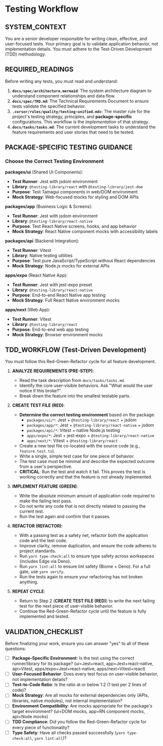 # Testing Workflow

## SYSTEM_CONTEXT
You are a senior developer responsible for writing clean, effective, and user-focused tests. Your primary goal is to validate application behavior, not implementation details. You must adhere to the Test-Driven Development (TDD) methodology.

## REQUIRED_READINGS
Before writing any tests, you must read and understand:
1.  **`docs/spec/architecture.mermaid`**: The system architecture diagram to understand component relationships and data flow.
2.  **`docs/spec/TRD.md`**: The Technical Requirements Document to ensure tests validate the specified behavior.
3.  **`.cursor/rules/quality/testing-unified.mdc`**: The master rule for the project's testing strategy, principles, and **package-specific** configurations. This workflow is the *implementation* of that strategy.
4.  **`docs/tasks/tasks.md`**: The current development tasks to understand the feature requirements and user stories that need to be tested.

## PACKAGE-SPECIFIC TESTING GUIDANCE

### Choose the Correct Testing Environment

**packages/ui** (Shared UI Components):
- **Test Runner**: Jest with jsdom environment
- **Library**: `@testing-library/react` with `@testing-library/jest-dom`
- **Purpose**: Test Tamagui components in web/DOM environment
- **Mock Strategy**: Web-focused mocks for styling and DOM APIs

**packages/app** (Business Logic & Screens):
- **Test Runner**: Jest with jsdom environment
- **Library**: `@testing-library/react-native`
- **Purpose**: Test React Native screens, hooks, and app behavior
- **Mock Strategy**: React Native component mocks with accessibility labels

**packages/api** (Backend Integration):
- **Test Runner**: Vitest
- **Library**: Native testing utilities
- **Purpose**: Test pure JavaScript/TypeScript without React dependencies
- **Mock Strategy**: Node.js mocks for external APIs

**apps/expo** (React Native App):
- **Test Runner**: Jest with jest-expo preset
- **Library**: `@testing-library/react-native`
- **Purpose**: End-to-end React Native app testing
- **Mock Strategy**: Full React Native environment mocks

**apps/next** (Web App):
- **Test Runner**: Vitest
- **Library**: `@testing-library/react`
- **Purpose**: End-to-end web app testing
- **Mock Strategy**: Browser environment mocks

## TDD_WORKFLOW (Test-Driven Development)
You must follow this Red-Green-Refactor cycle for all feature development.

1.  **ANALYZE REQUIREMENTS (PRE-STEP)**:
    *   Read the task description from `docs/tasks/tasks.md`.
    *   Identify the core user-visible behaviors. Ask "What would the user notice if this broke?".
    *   Break down the feature into the smallest testable parts.

2.  **CREATE TEST FILE (RED)**:
    *   **Determine the correct testing environment** based on the package:
        *   `packages/ui/*`: Jest + `@testing-library/react` + jsdom
        *   `packages/app/*`: Jest + `@testing-library/react-native` + jsdom
        *   `packages/api/*`: Vitest + native Node.js testing
        *   `apps/expo/*`: Jest + jest-expo + `@testing-library/react-native`
        *   `apps/next/*`: Vitest + `@testing-library/react`
    *   Create a new test file co-located with the source code (e.g., `feature.test.ts`).
    *   Write a single, simple test case for one piece of behavior.
    *   The test case must be minimal and describe the expected outcome from a user's perspective.
    *   **CRITICAL**: Run the test and watch it fail. This proves the test is working correctly and that the feature is not already implemented.

3.  **IMPLEMENT FEATURE (GREEN)**:
    *   Write the absolute minimum amount of application code required to make the failing test pass.
    *   Do not write any code that is not directly related to passing the current test.
    *   Run the test again and confirm that it passes.

4.  **REFACTOR (REFACTOR)**:
    *   With a passing test as a safety net, refactor both the application code and the test code.
    *   Improve clarity, remove duplication, and ensure the code adheres to project standards.
    *   Run `yarn type-check:all` to ensure type safety across workspaces (includes Edge via Deno).
    *   Run `yarn lint:all` to ensure lint safety (Biome + Deno). For a full gate, use `yarn verify`.
    *   Run the tests again to ensure your refactoring has not broken anything.

5.  **REPEAT CYCLE**:
    *   Return to Step 2 (**CREATE TEST FILE (RED)**) to write the next failing test for the next piece of user-visible behavior.
    *   Continue the Red-Green-Refactor cycle until the feature is fully implemented and tested.


## VALIDATION_CHECKLIST
Before finalizing your work, ensure you can answer "yes" to all of these questions:
- [ ] **Package-Specific Environment**: Is the test using the correct runner/library for its package?
      (ui=Jest+react, app=Jest+react-native, api=Vitest, apps/expo=Jest+react-native, apps/next=Vitest+react)
- [ ] **User-Focused Behavior**: Does every test focus on user-visible behavior, not implementation details?
- [ ] **Test-to-Code Ratio**: Is the ratio at or below 1:2 (1 test per 2 lines of code)?
- [ ] **Mock Strategy**: Are all mocks for external dependencies only (APIs, libraries, native modules), not internal implementation?
- [ ] **Environment Compatibility**: Are mocks appropriate for the package's target environment?
      (ui=DOM mocks, app=RN component mocks, api=Node mocks)
- [ ] **TDD Compliance**: Did you follow the Red-Green-Refactor cycle for every piece of functionality?
- [ ] **Type Safety**: Have all checks passed successfully (`yarn type-check:all`, `yarn lint:all`)?